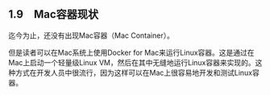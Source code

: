 ## 1.9　Mac容器现状

迄今为止，还没有出现Mac容器（Mac Container）。

但是读者可以在Mac系统上使用Docker for Mac来运行Linux容器。这是通过在Mac上启动一个轻量级Linux VM，然后在其中无缝地运行Linux容器来实现的。这种方式在开发人员中很流行，因为这样可以在Mac上很容易地开发和测试Linux容器。

